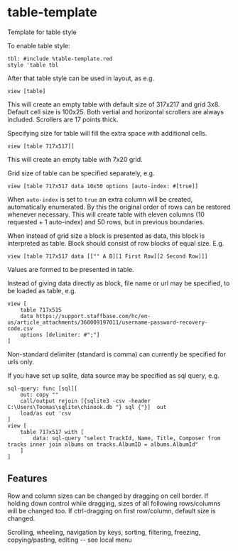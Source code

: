 # table-template
Template for table style

To enable table style:
```
tbl: #include %table-template.red
style 'table tbl
```
After that table style can be used in layout, as e.g.
```
view [table]
```
This will create an empty table with default size of 317x217 and grid 3x8. Default cell size is 100x25. Both vertial and horizontal scrollers are always included. Scrollers are 17 points thick.

Specifying size for table will fill the extra space with additional cells.
```
view [table 717x517]]
```
This will create an empty table with 7x20 grid.

Grid size of table can be specified separately, e.g.
```
view [table 717x517 data 10x50 options [auto-index: #[true]]
```
When `auto-index` is set to `true` an extra column will be created, automatically enumerated. By this the original order of rows can be restored whenever necessary.
This will create table with eleven columns (10 requested + 1 auto-index) and 50 rows, but in previous boundaries.

When instead of grid size a block is presented as data, this block is interpreted as table. Block should consist of row blocks of equal size. E.g.
```
view [table 717x517 data [["" A B][1 First Row][2 Second Row]]]
```
Values are formed to be presented in table.

Instead of giving data directly as block, file name or url may be specified, to be loaded as table, e.g.
```
view [
    table 717x515 
    data https://support.staffbase.com/hc/en-us/article_attachments/360009197011/username-password-recovery-code.csv 
    options [delimiter: #";"]
]
```
Non-standard delimiter (standard is comma) can currently be specified for urls only.

If you have set up sqlite, data source may be specified as sql query, e.g.
```
sql-query: func [sql][
    out: copy ""
    call/output rejoin [{sqlite3 -csv -header C:\Users\Toomas\sqlite\chinook.db "} sql {"}]  out
    load/as out 'csv
]
view [
    table 717x517 with [
        data: sql-query "select TrackId, Name, Title, Composer from tracks inner join albums on tracks.AlbumID = albums.AlbumId"
    ]
]
```

## Features

Row and column sizes can be changed by dragging on cell border. If holding down control while dragging, sizes of all following rows/columns will be changed too. If ctrl-dragging on first row/column, default size is changed.

Scrolling, wheeling, navigation by keys, sorting, filtering, freezing, copying/pasting, editing -- see local menu
